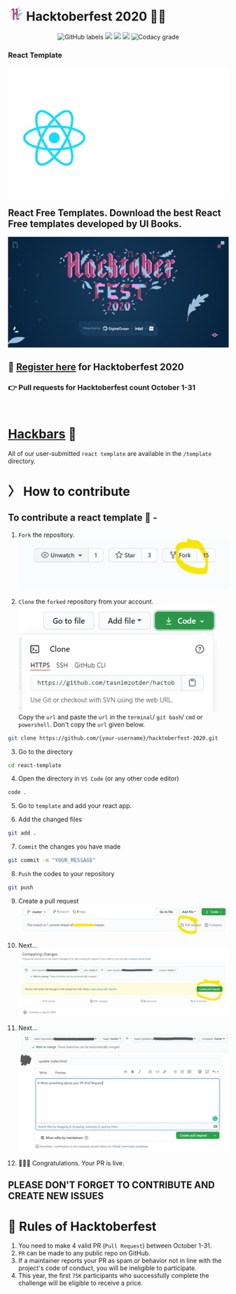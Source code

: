 # <img alt="hf-icon" src="assets/docs_img/Icon.svg" height="32px" /> Hacktoberfest 2020 👩‍💻 

<p align="center">
  <a><img alt="GitHub labels" src="https://img.shields.io/github/labels/ui-books/react-template/climate-change?style=flat-square"></a>
  <a><img src="https://img.shields.io/github/hacktoberfest/2020/ui-books/react-template?style=flat-square" /></a>
  <a><img src="https://img.shields.io/github/issues/ui-books/react-template?style=flat-square" /></a>
  <a><img src="https://img.shields.io/github/issues-pr/ui-books/react-template?style=flat-square" /></a>
  <a><img alt="Codacy grade" src="https://img.shields.io/codacy/grade/48f326d1575c4c1faf0531ccfdebc6b1?logo=codacy&style=flat-square"></a>
</p>

### React Template

![Hacktoberfest](/assets/docs_img/react.gif)

## React Free Templates. Download the best React Free templates developed by UI Books.

![Hacktoberfest](/assets/docs_img/hacktoberfest.png)

## 📝 [Register here](https://hacktoberfest.digitalocean.com/) for Hacktoberfest 2020

### 👉 Pull requests for Hacktoberfest count October 1-31

<br />

# [Hackbars](https://tasnimzotder.github.io/hacktoberfest-2020/hackbars) 🍫

All of our user-submitted `react template` are available in the `/template` directory.


# 〉 How to contribute

## To contribute a react template 🍫 - 

1. `Fork` the repository.
![Fork](/assets/docs_img/fork.jpg)

2. `Clone` the `forked` repository from your account.
![Clone](/assets/docs_img/clone.jpg)
Copy the `url` and paste the `url` in the `terminal`/ `git bash`/ `cmd` or `powershell`.
Don't copy the `url` given below.
```bash
git clone https://github.com/{your-username}/hacktoberfest-2020.git
```

3. Go to the directory
```bash
cd react-template
```

4. Open the directory in `VS Code` (or any other code editor)
```bash
code .
```

5. Go to `template` and add your react app.

6. Add the changed files
```bash
git add .
```

7. `Commit` the changes you have made
```bash
git commit -m "YOUR_MESSAGE"
```

8. `Push` the codes to your repository
```bash
git push
```

9. Create a pull request
![PR](/assets/docs_img/PR.jpg)

10. Next...
![PR](/assets/docs_img/PR_1.jpg)

11. Next...
![PR](/assets/docs_img/PR_2.jpg)

12. 🎉🎉🎉 Congratulations. Your PR is live.


## PLEASE DON'T FORGET TO CONTRIBUTE AND CREATE NEW ISSUES

# 📝 Rules of Hacktoberfest

1. You need to make 4 valid PR (`Pull Request`) between October 1-31.
1. `PR` can be made to any public repo on GitHub.
1. If a maintainer reports your PR as spam or behavior not in line with the project's code of conduct, you will be ineligible to participate.
1. This year, the first `75K` participants who successfully complete the challenge will be eligible to receive a price.
